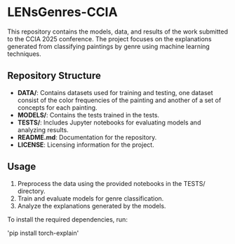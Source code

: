 # LENsGenres-CCIA


This repository contains the models, data, and results of the work submitted to the CCIA 2025 conference. The project focuses on the explanations generated from classifying paintings by genre using machine learning techniques.

## Repository Structure

- **DATA/**: Contains datasets used for training and testing, one dataset consist of the color frequencies of the painting and another of a set of concepts for each painting.
- **MODELS/**: Contains the tests trained in the tests.
- **TESTS/**: Includes Jupyter notebooks for evaluating models and analyzing results.
- **README.md**: Documentation for the repository.
- **LICENSE**: Licensing information for the project.

## Usage


1. Preprocess the data using the provided notebooks in the TESTS/ directory.
2. Train and evaluate models for genre classification.
3. Analyze the explanations generated by the models.

To install the required dependencies, run:

'pip install torch-explain'


